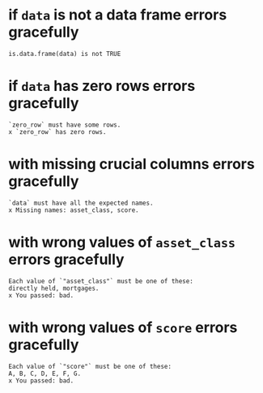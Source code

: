 # if `data` is not a data frame errors gracefully

    is.data.frame(data) is not TRUE

# if `data` has zero rows errors gracefully

    `zero_row` must have some rows.
    x `zero_row` has zero rows.

# with missing crucial columns errors gracefully

    `data` must have all the expected names.
    x Missing names: asset_class, score.

# with wrong values of `asset_class` errors gracefully

    Each value of `"asset_class"` must be one of these:
    directly held, mortgages.
    x You passed: bad.

# with wrong values of `score` errors gracefully

    Each value of `"score"` must be one of these:
    A, B, C, D, E, F, G.
    x You passed: bad.

